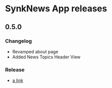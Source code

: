 # SynkNews App releases

## 0.5.0
### Changelog
- Revamped about page
- Added News Topics Header View

### Release
- [a link](https://github.com/bytesynk/SynkNews/blob/master/SynkNews-v0.5.0.apk)
